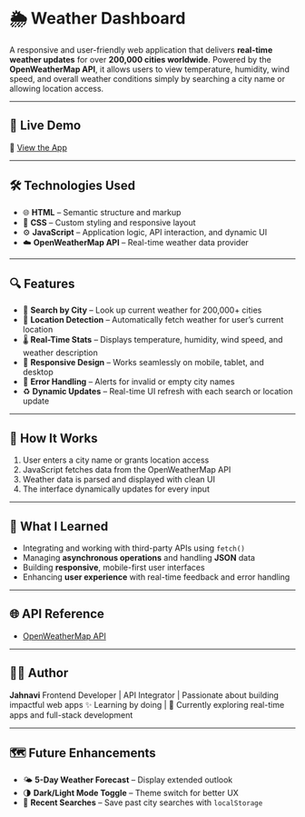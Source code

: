 

# 🌦️ Weather Dashboard

A responsive and user-friendly web application that delivers **real-time weather updates** for over **200,000 cities worldwide**. Powered by the **OpenWeatherMap API**, it allows users to view temperature, humidity, wind speed, and overall weather conditions simply by searching a city name or allowing location access.

---

## 🚀 Live Demo

🔗 [View the App](https://jahnavi-j9.github.io/Weather/)

---

## 🛠️ Technologies Used

* 🌐 **HTML** – Semantic structure and markup
* 🎨 **CSS** – Custom styling and responsive layout
* ⚙️ **JavaScript** – Application logic, API interaction, and dynamic UI
* ☁️ **OpenWeatherMap API** – Real-time weather data provider

---

## 🔍 Features

* 🔎 **Search by City** – Look up current weather for 200,000+ cities
* 📍 **Location Detection** – Automatically fetch weather for user’s current location
* 🌡️ **Real-Time Stats** – Displays temperature, humidity, wind speed, and weather description
* 📱 **Responsive Design** – Works seamlessly on mobile, tablet, and desktop
* 🚫 **Error Handling** – Alerts for invalid or empty city names
* ♻️ **Dynamic Updates** – Real-time UI refresh with each search or location update

---

## 📌 How It Works

1. User enters a city name or grants location access
2. JavaScript fetches data from the OpenWeatherMap API
3. Weather data is parsed and displayed with clean UI
4. The interface dynamically updates for every input

---

## 🧠 What I Learned

* Integrating and working with third-party APIs using `fetch()`
* Managing **asynchronous operations** and handling **JSON** data
* Building **responsive**, mobile-first user interfaces
* Enhancing **user experience** with real-time feedback and error handling

---

## 🌐 API Reference

* [OpenWeatherMap API](https://openweathermap.org/api)

---

## 🙋‍♀️ Author

**Jahnavi**
Frontend Developer | API Integrator | Passionate about building impactful web apps
✨ Learning by doing | 🌱 Currently exploring real-time apps and full-stack development

---

## 🗺️ Future Enhancements

* 🌤️ **5-Day Weather Forecast** – Display extended outlook
* 🌗 **Dark/Light Mode Toggle** – Theme switch for better UX
* 💾 **Recent Searches** – Save past city searches with `localStorage`

